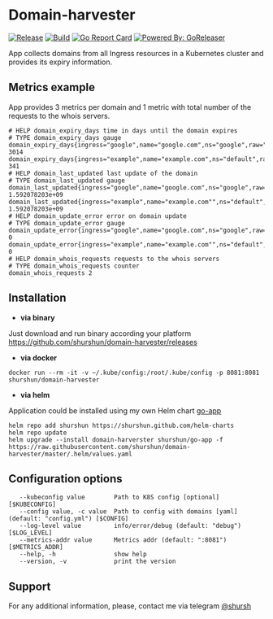 # Domain-harvester

[![Release](https://img.shields.io/github/release/shurshun/domain-harvester.svg)](https://github.com/shurshun/domain-harvester/releases/latest)
[![Build](https://github.com/shurshun/domain-harvester/workflows/code_lint_build_repeat/badge.svg?tags)](https://github.com/shurshun/domain-harvester/actions?query=workflow%3Acode_lint_build_repeat)
[![Go Report Card](https://goreportcard.com/badge/github.com/shurshun/domain-harvester)](https://goreportcard.com/report/github.com/shurshun/domain-harvester)
[![Powered By: GoReleaser](https://img.shields.io/badge/powered%20by-goreleaser-blue.svg)](https://github.com/goreleaser)

App collects domains from all Ingress resources in a Kubernetes cluster and provides its expiry information.

## Metrics example
App provides 3 metrics per domain and 1 metric with total number of the requests to the whois servers.

```
# HELP domain_expiry_days time in days until the domain expires
# TYPE domain_expiry_days gauge
domain_expiry_days{ingress="google",name="google.com",ns="google",raw="google.com",source="config"} 3014
domain_expiry_days{ingress="example",name="example.com",ns="default",raw="test.example.com",source="k8s"} 341
# HELP domain_last_updated last update of the domain
# TYPE domain_last_updated gauge
domain_last_updated{ingress="google",name="google.com",ns="google",raw="google.com",source="config"} 1.592078203e+09
domain_last_updated{ingress="example",name="example.com"",ns="default",raw="test.example.com",source="k8s"} 1.592078203e+09
# HELP domain_update_error error on domain update
# TYPE domain_update_error gauge
domain_update_error{ingress="google",name="google.com",ns="google",raw="google.com",source="config"} 0
domain_update_error{ingress="example",name="example.com"",ns="default",raw="test.example.com",source="k8s"} 0
# HELP domain_whois_requests requests to the whois servers
# TYPE domain_whois_requests counter
domain_whois_requests 2
```

## Installation

* **via binary**

Just download and run binary according your platform https://github.com/shurshun/domain-harvester/releases

* **via docker**

```
docker run --rm -it -v ~/.kube/config:/root/.kube/config -p 8081:8081 shurshun/domain-harvester
```

* **via helm**

Application could be installed using my own Helm chart [go-app](https://github.com/shurshun/go-app-chart)

```
helm repo add shurshun https://shurshun.github.com/helm-charts
helm repo update
helm upgrade --install domain-harverster shurshun/go-app -f https://raw.githubusercontent.com/shurshun/domain-harvester/master/.helm/values.yaml
```

## Configuration options

```
   --kubeconfig value        Path to K8S config [optional] [$KUBECONFIG]
   --config value, -c value  Path to config with domains [yaml] (default: "config.yml") [$CONFIG]
   --log-level value         info/error/debug (default: "debug") [$LOG_LEVEL]
   --metrics-addr value      Metrics addr (default: ":8081") [$METRICS_ADDR]
   --help, -h                show help
   --version, -v             print the version
```

## Support

For any additional information, please, contact me via telegram [@shursh](https://t.me/shursh)
